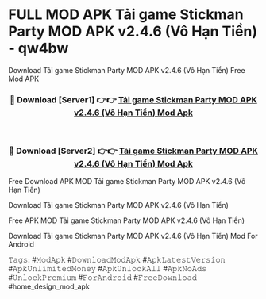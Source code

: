 # FULL MOD APK Tải game Stickman Party MOD APK v2.4.6 (Vô Hạn Tiền) - qw4bw
Download Tải game Stickman Party MOD APK v2.4.6 (Vô Hạn Tiền) Free Mod APK

<div align="center">
<h3>🔴 Download [Server1] 👉👉 <a href="https://apk-comot.site?title=Tải_game_Stickman_Party_MOD_APK_v2.4.6_(Vô_Hạn_Tiền)">Tải game Stickman Party MOD APK v2.4.6 (Vô Hạn Tiền) Mod Apk</a></h3><br>

<h3>🔴 Download [Server2] 👉👉 <a href="https://apk-comot.site?title=Tải_game_Stickman_Party_MOD_APK_v2.4.6_(Vô_Hạn_Tiền)">Tải game Stickman Party MOD APK v2.4.6 (Vô Hạn Tiền) Mod Apk</a></h3>
</div>


Free Download APK MOD Tải game Stickman Party MOD APK v2.4.6 (Vô Hạn Tiền)

Download Tải game Stickman Party MOD APK v2.4.6 (Vô Hạn Tiền) 

Free APK MOD Tải game Stickman Party MOD APK v2.4.6 (Vô Hạn Tiền) 

Download Tải game Stickman Party MOD APK v2.4.6 (Vô Hạn Tiền) Mod For Android

𝚃𝚊𝚐𝚜: #𝙼𝚘𝚍𝙰𝚙𝚔 #𝙳𝚘𝚠𝚗𝚕𝚘𝚊𝚍𝙼𝚘𝚍𝙰𝚙𝚔 #𝙰𝚙𝚔𝙻𝚊𝚝𝚎𝚜𝚝𝚅𝚎𝚛𝚜𝚒𝚘𝚗 #𝙰𝚙𝚔𝚄𝚗𝚕𝚒𝚖𝚒𝚝𝚎𝚍𝙼𝚘𝚗𝚎𝚢 #𝙰𝚙𝚔𝚄𝚗𝚕𝚘𝚌𝚔𝙰𝚕𝚕 #𝙰𝚙𝚔𝙽𝚘𝙰𝚍𝚜 #𝚄𝚗𝚕𝚘𝚌𝚔𝙿𝚛𝚎𝚖𝚒𝚞𝚖 #𝙵𝚘𝚛𝙰𝚗𝚍𝚛𝚘𝚒𝚍 #𝙵𝚛𝚎𝚎𝙳𝚘𝚠𝚗𝚕𝚘𝚊𝚍 #home_design_mod_apk